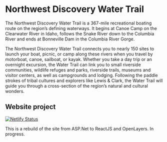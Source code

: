 # Northwest Discovery Water Trail

The Northwest Discovery Water Trail is a 367-mile recreational boating route on the region’s defining waterways.  It begins at Canoe Camp on the Clearwater River in Idaho, follows the Snake River down to the Columbia River and ends at Bonneville Dam in the Columbia River Gorge.

The Northwest Discovery Water Trail connects you to nearly 150 sites to launch your boat, picnic, or camp along these rivers when you travel by motorboat, canoe, sailboat, or kayak.  Whether you take a day trip or an overnight excursion, the Water Trail can link you to small riverside communities, wildlife refuges and parks, riverside trails, museums and visitor centers, as well as campgrounds and lodging.  Following the paddle strokes of tribal cultures and explorers like Lewis & Clark, the Water Trail will guide you through a cross-section of the region’s natural and cultural wonders.

## Website project

[![Netlify Status](https://api.netlify.com/api/v1/badges/d3ab47fd-5352-4d1a-8f93-35687d3ed6e4/deploy-status)](https://app.netlify.com/sites/ndwt-ol-chakra/deploys)

This is a rebuild of the site from ASP.Net to ReactJS and OpenLayers. In progress.